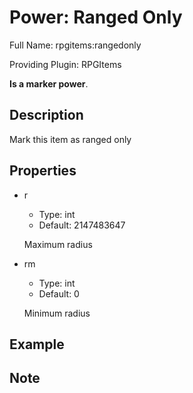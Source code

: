 # Power: Ranged Only

<!-- This file is generated ingame by `/rpgitem gen-wiki`. -->
<!-- Please only edit between "beginCustomXXXX" and "endCustomXXXX".  -->
<!-- If you want to edit description of this power or property, -->
<!-- please edit corresponding section in "resources/lang/en_US.yml" -->

Full Name: rpgitems:rangedonly

Providing Plugin: RPGItems

**Is a marker power**.

<!-- beginCustomHeader -->
<!-- endCustomHeader -->

## Description

Mark this item as ranged only
<!-- beginCustomDescription -->
<!-- endCustomDescription -->

## Properties

* r

  * Type: int
  * Default: 2147483647

  Maximum radius

* rm

  * Type: int
  * Default: 0

  Minimum radius

<!-- beginCustomProperties -->
<!-- endCustomProperties -->

## Example

<!-- beginCustomExample -->
<!-- endCustomExample -->

## Note

<!-- beginCustomNote -->
<!-- endCustomNote -->